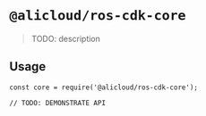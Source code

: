 # `@alicloud/ros-cdk-core`

> TODO: description

## Usage

```
const core = require('@alicloud/ros-cdk-core');

// TODO: DEMONSTRATE API
```
